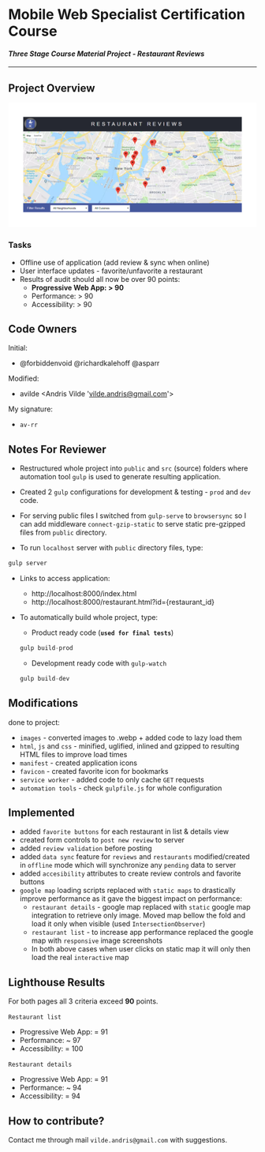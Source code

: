 # Mobile Web Specialist Certification Course
#### _Three Stage Course Material Project - Restaurant Reviews_
---
## Project Overview
![Restaurant Reviews Cover](./av-restaurant-reviews.png "Restaurant Reviews Cover")

### Tasks
- Offline use of application (add review & sync when online)
- User interface updates - favorite/unfavorite a restaurant
- Results of audit should all now be over 90 points:
    * **Progressive Web App: > 90**
    * Performance: > 90
    * Accessibility: > 90


## Code Owners
Initial:
* @forbiddenvoid @richardkalehoff @asparr

Modified: 
* avilde <Andris Vilde 'vilde.andris@gmail.com'>

My signature:
* `av-rr`

## Notes For Reviewer

* Restructured whole project into `public` and `src` (source) folders where automation tool `gulp` is used to generate resulting application.

* Created 2 `gulp` configurations for development & testing - `prod` and `dev` code.

* For serving public files I switched from `gulp-serve` to `browsersync` so I can add middleware `connect-gzip-static` to serve static pre-gzipped files from `public` directory.

* To run `localhost` server with `public` directory files, type:
```js
gulp server
```

* Links to access application:
    * http://localhost:8000/index.html
    * http://localhost:8000/restaurant.html?id={restaurant_id}

* To automatically build whole project, type:
    * Product ready code (**`used for final tests`**)
    ```js
    gulp build-prod
    ```
    * Development ready code with `gulp-watch`
    ```js
    gulp build-dev
    ```

## Modifications
done to project:
* `images` - converted images to .webp + added code to lazy load them
* `html`, `js` and `css` - minified, uglified, inlined and gzipped to resulting HTML files to improve load times
* `manifest` - created application icons
* `favicon` - created favorite icon for bookmarks
* `service worker` - added code to only cache `GET` requests
* `automation tools` - check `gulpfile.js` for whole configuration

## Implemented

* added `favorite buttons` for each restaurant in list & details view
* created form controls to `post new review` to server
* added `review validation` before posting
* added `data sync` feature for `reviews` and `restaurants` modified/created in `offline` mode which will synchronize any `pending` data to server
* added `accesibility` attributes to create review controls and favorite buttons
* `google map` loading scripts replaced with `static maps` to drastically improve performance as it gave the biggest impact on performance:
    * `restaurant details` - google map replaced with `static` google map integration to retrieve only image. Moved map bellow the fold and load it only when visible (used `IntersectionObserver`)
    * `restaurant list` - to increase app performance replaced the google map with `responsive` image screenshots
    * In both above cases when user clicks on static map it will only then load the real `interactive` map


## Lighthouse Results
For both pages all 3 criteria exceed **90** points.

`Restaurant list`
* Progressive Web App: = 91
* Performance: ~ 97
* Accessibility: = 100

`Restaurant details`
* Progressive Web App: = 91
* Performance: ~ 94
* Accessibility: = 94

## How to contribute?
Contact me through mail `vilde.andris@gmail.com` with suggestions.

